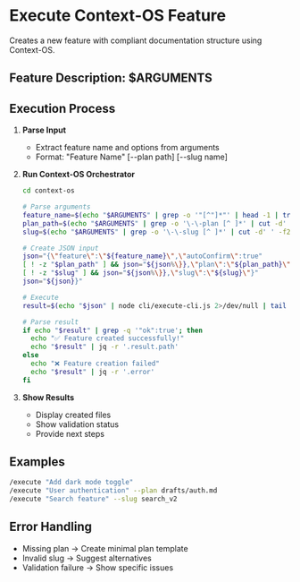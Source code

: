 # Execute Context-OS Feature

Creates a new feature with compliant documentation structure using Context-OS.

## Feature Description: $ARGUMENTS

## Execution Process

1. **Parse Input**
   - Extract feature name and options from arguments
   - Format: "Feature Name" [--plan path] [--slug name]

2. **Run Context-OS Orchestrator**
   ```bash
   cd context-os
   
   # Parse arguments
   feature_name=$(echo "$ARGUMENTS" | grep -o '"[^"]*"' | head -1 | tr -d '"')
   plan_path=$(echo "$ARGUMENTS" | grep -o '\-\-plan [^ ]*' | cut -d' ' -f2)
   slug=$(echo "$ARGUMENTS" | grep -o '\-\-slug [^ ]*' | cut -d' ' -f2)
   
   # Create JSON input
   json="{\"feature\":\"${feature_name}\",\"autoConfirm\":true"
   [ ! -z "$plan_path" ] && json="${json%\}},\"plan\":\"${plan_path}\"}"
   [ ! -z "$slug" ] && json="${json%\}},\"slug\":\"${slug}\"}"
   json="${json}}"
   
   # Execute
   result=$(echo "$json" | node cli/execute-cli.js 2>/dev/null | tail -1)
   
   # Parse result
   if echo "$result" | grep -q '"ok":true'; then
     echo "✅ Feature created successfully!"
     echo "$result" | jq -r '.result.path'
   else
     echo "❌ Feature creation failed"
     echo "$result" | jq -r '.error'
   fi
   ```

3. **Show Results**
   - Display created files
   - Show validation status
   - Provide next steps

## Examples

```bash
/execute "Add dark mode toggle"
/execute "User authentication" --plan drafts/auth.md
/execute "Search feature" --slug search_v2
```

## Error Handling

- Missing plan → Create minimal plan template
- Invalid slug → Suggest alternatives
- Validation failure → Show specific issues